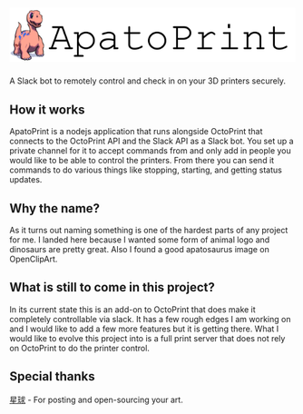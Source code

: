 # ![ApatoPrint-header](logo/ApatoPrint-header.png)

A Slack bot to remotely control and check in on your 3D printers securely.

## How it works
ApatoPrint is a nodejs application that runs alongside OctoPrint that connects to the OctoPrint API and the Slack API as a Slack bot. You set up a private channel for it to accept commands from and only add in people you would like to be able to control the printers. From there you can send it commands to do various things like stopping, starting, and getting status updates.

## Why the name?
As it turns out naming something is one of the hardest parts of any project for me. I landed here because I wanted some form of animal logo and dinosaurs are pretty great. Also I found a good apatosaurus image on OpenClipArt.

## What is still to come in this project?
In its current state this is an add-on to OctoPrint that does make it completely controllable via slack. It has a few rough edges I am working on and I would like to add a few more features but it is getting there. What I would like to evolve this project into is a full print server that does not rely on OctoPrint to do the printer control.

## Special thanks
[星球](https://openclipart.org/user-detail/%E6%98%9F%E7%90%83) - For posting and open-sourcing your art.
